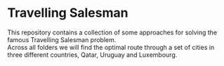 # Travelling Salesman
This repository contains a collection of some approaches for solving the famous Travelling Salesman problem.\
Across all folders we will find the optimal route through a set of cities in three different countries, Qatar, Uruguay and Luxembourg.
